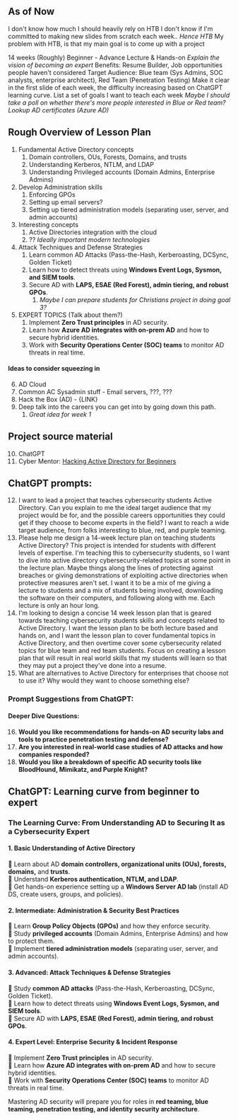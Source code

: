 
## As of Now
I don't know how much I should heavily rely on HTB
I don't know if I'm committed to making new slides from scratch each week..
	*Hence HTB*
My problem with HTB, is that my main goal is to come up with a project 

14 weeks (Roughly)
Beginner - Advance
Lecture & Hands-on
*Explain the vision of becoming an expert*
Benefits: Resume Builder, Job opportunities people haven't considered
Target Audience: Blue team (Sys Admins, SOC analysts, enterprise architect), Red Team (Penetration Testing) 
Make it clear in the first slide of each week, the difficulty increasing based on ChatGPT learning curve.
List a set of goals I want to teach each week 
*Maybe I should take a poll on whether there's more people interested in Blue or Red team?*
*Lookup AD certificates (Azure AD)*

## Rough Overview of Lesson Plan
1. Fundamental Active Directory concepts
	1. Domain controllers, OUs, Forests, Domains, and trusts
	2. Understanding Kerberos, NTLM, and LDAP
	3. Understanding Privileged accounts (Domain Admins, Enterprise Admins)
2. Develop Administration skills
	1. Enforcing GPOs
	2. Setting up email servers?
	3. Setting up tiered administration models (separating user, server, and admin accounts)
3. Interesting concepts
	1. Active Directories integration with the cloud 
	2. ?? *Ideally important modern technologies*
4. Attack Techniques and Defense Strategies
	1. Learn common AD Attacks (Pass-the-Hash, Kerberoasting, DCSync, Golden Ticket)
	2. Learn how to detect threats using **Windows Event Logs, Sysmon, and SIEM tools**.
	3. Secure AD with **LAPS, ESAE (Red Forest), admin tiering, and robust GPOs**.
		1. *Maybe I can prepare students for Christians project in doing goal 3?*
5.  EXPERT TOPICS (Talk about them?)
	1. Implement **Zero Trust principles** in AD security.  
	2. Learn how **Azure AD integrates with on-prem AD** and how to secure hybrid identities.  
	3. Work with **Security Operations Center (SOC) teams** to monitor AD threats in real time.

#### Ideas to consider squeezing in
6. AD Cloud
7. Common AC Sysadmin stuff - Email servers, ???, ???
8. Hack the Box (AD) - {LINK}
9. Deep talk into the careers you can get into by going down this path.
	1. *Great idea for week 1*

## Project source material
10.  ChatGPT
11. Cyber Mentor: [Hacking Active Directory for Beginners](https://www.youtube.com/watch?v=VXxH4n684HE&list=PLCxGvpyaPXZdDithYGh3NQTGFbMAJJq3v&index=34&t=5504s)

## ChatGPT prompts:
12. I want to lead a project that teaches cybersecurity students Active Directory. Can you explain to me the ideal target audience that my project would be for, and the possible careers opportunities they could get if they choose to become experts in the field? I want to reach a wide target audience, from folks interesting to blue, red, and purple teaming. 
13. Please help me design a 14-week lecture plan on teaching students Active Directory? This project is intended for students with different levels of expertise. I'm teaching this to cybersecurity students, so I want to dive into active directory cybersecurity-related topics at some point in the lecture plan. Maybe things along the lines of protecting against breaches or giving demonstrations of exploiting active directories when protective measures aren't set. I want it to be a mix of me giving a lecture to students and a mix of students being involved, downloading the software on their computers, and following along with me. Each lecture is only an hour long.
14. I'm looking to design a concise 14 week lesson plan that is geared towards teaching cybersecurity students skills and concepts related to Active Directory. I want the lesson plan to be both lecture based and hands on, and I want the lesson plan to cover fundamental topics in Active Directory, and then overtime cover some cybersecurity related topics for blue team and red team students. Focus on creating a lesson plan that will result in real world skills that my students will learn so that they may put a project they've done into a resume. 
15. What are alternatives to Active Directory for enterprises that choose not to use it? Why would they want to choose something else?

### Prompt Suggestions from ChatGPT:
#### **Deeper Dive Questions:**

16. **Would you like recommendations for hands-on AD security labs and tools to practice penetration testing and defense?**
17. **Are you interested in real-world case studies of AD attacks and how companies responded?**
18. **Would you like a breakdown of specific AD security tools like BloodHound, Mimikatz, and Purple Knight?**

## ChatGPT: Learning curve from beginner to expert
### **The Learning Curve: From Understanding AD to Securing It as a Cybersecurity Expert**

#### **1. Basic Understanding of Active Directory**

🔹 Learn about AD **domain controllers, organizational units (OUs), forests, domains,** and **trusts**.  
🔹 Understand **Kerberos authentication, NTLM, and LDAP**.  
🔹 Get hands-on experience setting up a **Windows Server AD lab** (install AD DS, create users, groups, and policies).

#### **2. Intermediate: Administration & Security Best Practices**

🔹 Learn **Group Policy Objects (GPOs)** and how they enforce security.  
🔹 Study **privileged accounts** (Domain Admins, Enterprise Admins) and how to protect them.  
🔹 Implement **tiered administration models** (separating user, server, and admin accounts).

#### **3. Advanced: Attack Techniques & Defense Strategies**

🔹 Study **common AD attacks** (Pass-the-Hash, Kerberoasting, DCSync, Golden Ticket).  
🔹 Learn how to detect threats using **Windows Event Logs, Sysmon, and SIEM tools**.  
🔹 Secure AD with **LAPS, ESAE (Red Forest), admin tiering, and robust GPOs**.

#### **4. Expert Level: Enterprise Security & Incident Response**

🔹 Implement **Zero Trust principles** in AD security.  
🔹 Learn how **Azure AD integrates with on-prem AD** and how to secure hybrid identities.  
🔹 Work with **Security Operations Center (SOC) teams** to monitor AD threats in real time.

Mastering AD security will prepare you for roles in **red teaming, blue teaming, penetration testing, and identity security architecture**.